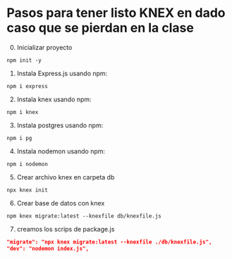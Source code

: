 # Pasos para tener listo KNEX en dado caso que se pierdan en la clase

0. Inicializar proyecto
```
npm init -y
```
1. Instala Express.js usando npm:
```
npm i express
```
2. Instala knex usando npm:
```
npm i knex
```
3. Instala postgres usando npm:
```
npm i pg
```
4. Instala nodemon usando npm:
```
npm i nodemon
```
5. Crear archivo knex en carpeta db
```
npx knex init
```
6. Crear base de datos con knex 
```
npm knex migrate:latest --knexfile db/knexfile.js
```
7. creamos los scrips de package.js
```JSON
"migrate": "npx knex migrate:latest --knexfile ./db/knexfile.js",
"dev": "nodemon index.js",
```